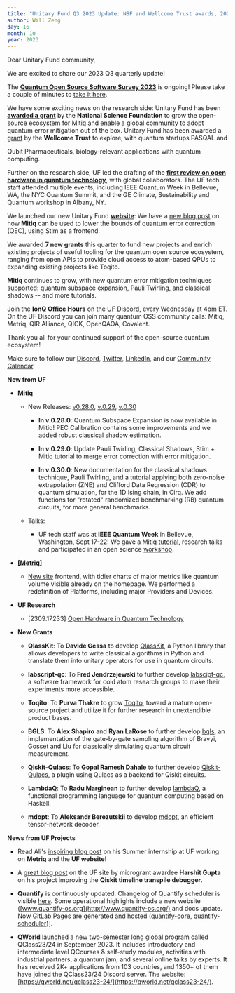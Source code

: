 ```yaml
---
title: "Unitary Fund Q3 2023 Update: NSF and Wellcome Trust awards, 2023 QOSS Survey, open hardware, and 7 new grants"
author: Will Zeng
day: 16
month: 10
year: 2023
---
```


Dear Unitary Fund community,

We are excited to share our 2023 Q3 quarterly update!

The [**Quantum Open Source Software Survey 2023**](https://www.surveymonkey.com/r/QuantumSurvey2023) is
ongoing! Please take a couple of minutes to [take it
here](https://www.surveymonkey.com/r/QuantumSurvey2023).

We have some exciting news on the research side: Unitary Fund has been
[**awarded a
grant**](https://unitary.fund/posts/2023_mitiq_nsf_pose/) by the
**National Science Foundation** to grow the open-source ecosystem for
Mitiq and enable a global community to adopt quantum error mitigation
out of the box. Unitary Fund has been awarded a
[grant](https://thequantuminsider.com/2023/09/27/pasqal-and-qubit-pharmaceuticals-join-with-unitary-fund-to-win-wellcome-trusts-quantum-for-bio-program/)
by the **Wellcome Trust** to explore, with quantum startups PASQAL and

Qubit Pharmaceuticals, biology-relevant applications with quantum
computing.

Further on the research side, UF led the drafting of the [**first
review on open hardware in quantum
technology**](https://arxiv.org/abs/2309.17233), with global
collaborators. The UF tech staff attended multiple events, including
IEEE Quantum Week in Bellevue, WA, the NYC Quantum Summit, and the GE
Climate, Sustainability and Quantum workshop in Albany, NY.

We launched our new Unitary Fund
[**website**](https://unitary.fund/): We have a [new blog
post](https://unitary.fund/posts/2023_mitiq_stim_workflow/) on how
**Mitiq** can be used to lower the bounds of quantum error correction
(QEC), using Stim as a frontend.

We awarded **7 new grants** this quarter to fund new projects and enrich
existing projects of useful tooling for the quantum open source
ecosystem, ranging from open APIs to provide cloud access to atom-based
QPUs to expanding existing projects like Toqito.

**Mitiq** continues to grow, with new quantum error mitigation
techniques supported: quantum subspace expansion, Pauli Twirling, and
classical shadows -- and more tutorials.

Join the **IonQ Office Hours** on the [UF Discord](http://discord.unitary.fund/), every Wednesday at 4pm ET. On the UF Discord you can join many quantum OSS community calls: Mitiq, Metriq, QIR Alliance, QICK, OpenQAOA, Covalent.   

Thank you all for your continued support of the open-source quantum
ecosystem!

Make sure to follow our
[Discord](https://discord.com/invite/JqVGmpkP96),
[Twitter](https://twitter.com/unitaryfund),
[LinkedIn](https://www.linkedin.com/company/unitary-fund/), and
our [Community
Calendar](https://calendar.google.com/calendar/u/0/embed?src=c_mgqdq6hj2isi4d6h467kfqvg60@group.calendar.google.com).

**New from UF**

-   **Mitiq**

    -   New Releases: [v0.28.0](https://github.com/unitaryfund/mitiq/releases/tag/v0.28.0), [v.0.29](https://github.com/unitaryfund/mitiq/releases/tag/v0.29.0), [v.0.30](https://github.com/unitaryfund/mitiq/releases/tag/v0.30.0)

        -   **In v.0.28.0**: Quantum Subspace Expansion is now available in Mitiq! PEC Calibration contains some improvements and we added robust classical shadow estimation.

        -   **In v.0.29.0**: Update Pauli Twirling, Classical Shadows, Stim + Mitiq tutorial to merge error correction with error mitigation.

        -   **In v.0.30.0**: New documentation for the classical shadows technique, Pauli Twirling, and a tutorial applying both zero-noise extrapolation (ZNE) and Clifford Data Regression (CDR) to quantum simulation, for the 1D Ising chain, in Cirq. We add functions for \"rotated\" randomized benchmarking (RB) quantum circuits, for more general benchmarks.

    -   Talks:

        -   UF tech staff was at **IEEE Quantum Week** in Bellevue, Washington, Sept 17-22! We gave a Mitiq [tutorial](https://qce.quantum.ieee.org/2023/tutorials-program/), research talks and participated in an open science [workshop](https://qce.quantum.ieee.org/2023/workshops-program/#overview-wks11).

-   [**[Metriq]**](https://metriq.info/)

    -   [New site](https://metriq.info/) frontend, with tidier charts of major metrics like quantum volume visible already on the homepage. We performed a redefinition of Platforms, including major Providers and Devices.

-   **UF Research**

    -   \[2309.17233\] [Open Hardware in Quantum Technology](https://arxiv.org/abs/2309.17233)

-   **New Grants**

    -   **QlassKit**: To **Davide Gessa** to develop [QlassKit](https://github.com/dakk/qlasskit), a Python library that allows developers to write classical algorithms in Python and translate them into unitary operators for use in quantum circuits.

    -   **labscript-qc**: To **Fred Jendrzejewski** to further develop [labscipt-qc](https://github.com/fretchen/labscript-qc), a software framework for cold atom research groups to make their experiments more accessible.

    -   **Toqito**: To **Purva Thakre** to grow [Toqito](https://github.com/purva-thakre), toward a mature open-source project and utilize it for further research in unextendible product bases.

    -   **BGLS**: To **Alex Shapiro** and **Ryan LaRose** to further develop [bgls](https://github.com/asciineuron/bgls), an implementation of the gate-by-gate sampling algorithm of Bravyi, Gosset and Liu for classically simulating quantum circuit measurement.

    -   **Qiskit-Qulacs**: To **Gopal Ramesh Dahale** to further develop [Qiskit-Qulacs](https://github.com/Gopal-Dahale/qiskit-qulacs), a plugin using Qulacs as a backend for Qiskit circuits.

    -   **LambdaQ**: To **Radu Marginean** to further develop [lambdaQ](https://github.com/radumarg/lambdaQ), a functional programming language for quantum computing based on Haskell.

    -   **mdopt**: To **Aleksandr Berezutskii** to develop [mdopt](https://github.com/quicophy/mdopt), an efficient tensor-network decoder.

**News from UF Projects**

-   Read Ali's [inspiring blog post](https://unitary.fund/posts/2023_intern_ali/) on his Summer internship at UF working on **Metriq** and the **UF website**!

-   A [great blog post](https://unitary.fund/posts/2023_qiskit_trebugger/) on the UF site by microgrant awardee **Harshit Gupta** on his project improving the **Qiskit timeline transpile debugger**.

-   **Quantify** is continuously updated. Changelog of Quantify scheduler is visible [here](https://quantify-os.org/docs/quantify-scheduler/latest/user/changelog.html#id1). Some operational highlights include a new website ([www.quantify-os.org](http://www.quantify-os.org/) and docs update. Now GitLab Pages are generated and hosted ([quantify-core](https://quantify-os.org/docs/quantify-core), [quantify-scheduler](https://quantify-os.org/docs/quantify-scheduler))].

-   **QWorld** launched a new two-semester long global program called QClass23/24 in September 2023. It includes introductory and intermediate level QCourses & self-study modules, activities with industrial partners, a quantum jam, and several online talks by experts. It has received 2K+ applications from 103 countries, and 1350+ of them have joined the QClass23/24 Discord server. The website: [https://qworld.net/qclass23-24/](https://qworld.net/qclass23-24/).
    
